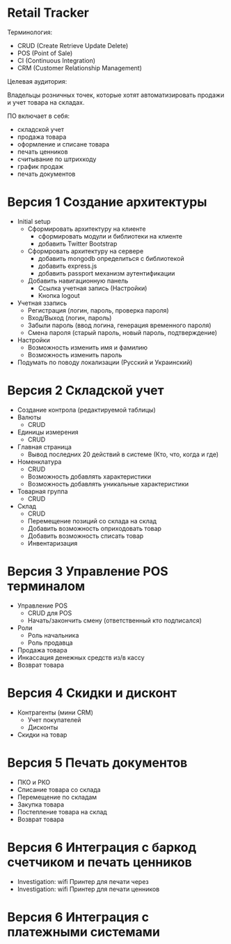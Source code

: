 Retail Tracker
=============

Терминология:

- CRUD (Create Retrieve Update Delete)
- POS (Point of Sale)
- CI (Continuous Integration)
- CRM (Customer Relationship Management)

Целевая аудитория:

Владельцы розничных точек, которые хотят автоматизировать продажи и учет товара на складах. 

ПО включает в себя:

- складской учет
- продажа товара
- оформление и списане товара
- печать ценников
- считывание по штрихкоду
- график продаж
- печать документов

# Версия 1 Создание архитектуры

- Initial setup
  - Сформировать архитектуру на клиенте
    - сформировать модули и библиотеки на клиенте
    - добавить Twitter Bootstrap
  - Сформровать архитектуру на сервере
    - добавить mongodb определиться с библиотекой
    - добавить express.js 
    - добавить passport механизм аутентификации
  - Добавить навигационную панель
    - Ссылка учетная запись (Настройки)
    - Кнопка logout
- Учетная ззапись 
  - Регистрация (логин, пароль, проверка пароля) 
  - Вход/Выход (логин, пароль)
  - Забыли пароль (ввод логина, генерация временного пароля)
  - Смена пароля (старый пароль, новый пароль, подтверждение)
- Настройки
  - Возможность изменить имя и фамилию
  - Возможность изменить пароль
- Подумать по поводу локализации (Русский и Украинский)

# Версия 2 Складской учет

- Создание контрола (редактируемой таблицы)
- Валюты
  - CRUD
- Единицы измерения
  - CRUD
- Главная страница
  - Вывод последних 20 действий в системе (Кто, что, когда и где)
- Номенклатура
  - CRUD
  - Возможность добавлять характеристики
  - Возможность добавлять уникальные характеристики
- Товарная группа
  - CRUD
- Склад
  - CRUD
  - Перемещение позиций со склада на склад
  - Добавить возможность оприходовать товар
  - Добавить возможность списать товар
  - Инвентаризация

# Версия 3 Управление POS терминалом

- Управление POS
  - CRUD для POS
  - Начать/закончить смену (ответственный кто подписался)
- Роли
  - Роль начальника
  - Роль продавца
- Продажа товара
- Инкассация денежных средств из/в кассу
- Возврат товара
  
# Версия 4 Скидки и дисконт

- Контрагенты (мини CRM)
  - Учет покупателей
  - Дисконты
- Скидки на товар

# Версия 5 Печать документов

- ПКО и РКО
- Списание товара со склада
- Перемещение по складам
- Закупка товара
- Постепление товара на склад
- Возврат товара

# Версия 6 Интеграция с баркод счетчиком и печать ценников

- Investigation: wifi Принтер для печати через 
- Investigation: wifi Принтер для печати ценников

# Версия 6 Интеграция с платежными системами

















